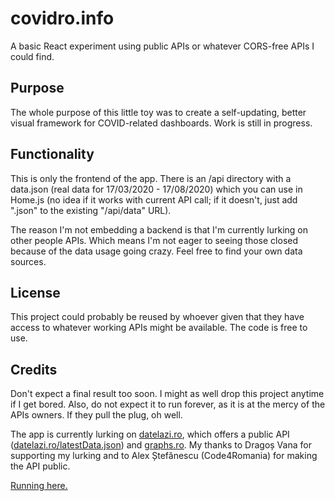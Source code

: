 # covidro.info
A basic React experiment using public APIs or whatever CORS-free APIs I could find.

## Purpose

The whole purpose of this little toy was to create a self-updating, better visual framework for COVID-related dashboards. Work is still in progress.

## Functionality

This is only the frontend of the app. There is an /api directory with a data.json (real data for 17/03/2020 - 17/08/2020) which you can use in Home.js (no idea if it works with current API call; if it doesn't, just add ".json" to the existing "/api/data" URL).

The reason I'm not embedding a backend is that I'm currently lurking on other people APIs. Which means I'm not eager to seeing those closed because of the data usage going crazy. Feel free to find your own data sources.

## License

This project could probably be reused by whoever given that they have access to whatever working APIs might be available. The code is free to use.

## Credits

Don't expect a final result too soon. I might as well drop this project anytime if I get bored. Also, do not expect it to run forever, as it is at the mercy of the APIs owners. If they pull the plug, oh well.
 
The app is currently lurking on [datelazi.ro](https://datelazi.ro), which offers a public API ([datelazi.ro/latestData.json](https://datelazi.ro/latestData.json)) and [graphs.ro](https://www.graphs.ro). My thanks to Dragoș Vana for supporting my lurking and to Alex Ștefănescu (Code4Romania) for making the API public.

[Running here.](https://covidro.info)
